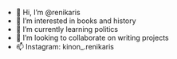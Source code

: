 - 👋 Hi, I’m @renikaris
- 👀 I’m interested in books and history
- 🌱 I’m currently learning politics
- 💞️ I’m looking to collaborate on writing projects
- 📫 Instagram: kinon_.renikaris

<!---
renikaris/renikaris is a ✨ special ✨ repository because its `README.md` (this file) appears on your GitHub profile.
You can click the Preview link to take a look at your changes.
--->
